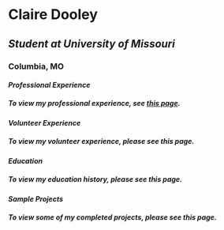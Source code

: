 # **Claire Dooley**
## *Student at University of Missouri*
### Columbia, MO
#### ***Professional Experience***
##### To view my professional experience, see [this page](https://github.com/cmld18/INFOTC1000Project/blob/fafb486f7ce121f953ffd7a7cad6728807b8f2ed/About.md).
#### ***Volunteer Experience***
##### To view my volunteer experience, please see this page.
#### ***Education***
##### To view my education history, please see this page.
#### ***Sample Projects***
##### To view some of my completed projects, please see this page.

